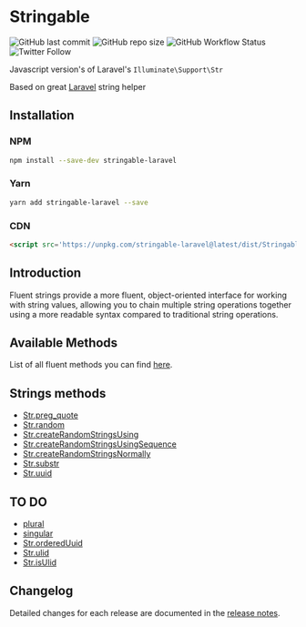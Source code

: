 # Stringable

![GitHub last commit](https://img.shields.io/github/last-commit/rudashi/stringable)
![GitHub repo size](https://img.shields.io/github/repo-size/rudashi/stringable)
![GitHub Workflow Status](https://img.shields.io/github/workflow/status/rudashi/stringable/Node.js%20CI)
![Twitter Follow](https://img.shields.io/twitter/follow/BorysZmuda?style=social)

Javascript version's of Laravel's `Illuminate\Support\Str`

Based on great [Laravel](https://laravel.com/docs/master/helpers#fluent-strings-method-list) string helper

## Installation

### NPM

```bash
npm install --save-dev stringable-laravel
```

### Yarn

```bash
yarn add stringable-laravel --save
```

### CDN

```html
<script src='https://unpkg.com/stringable-laravel@latest/dist/Stringable.js'></script>
```

## Introduction
Fluent strings provide a more fluent, object-oriented interface for working with string values, allowing you to 
chain multiple string operations together using a more readable syntax compared to traditional string operations.

## Available Methods
List of all fluent methods you can find [here](docs/methods.md#fluent-methods).

## Strings methods
- [Str.preg_quote](docs/methods.md#strpreg_quote)
- [Str.random](docs/methods.md#strrandom)
- [Str.createRandomStringsUsing](docs/methods.md#strcreaterandomstringsusing)
- [Str.createRandomStringsUsingSequence](docs/methods.md#strcreaterandomstringsusingsequence)
- [Str.createRandomStringsNormally](docs/methods.md#strcreaterandomstringsnormally)
- [Str.substr](docs/methods.md#strsubstr)
- [Str.uuid](docs/methods.md#struuid)

## TO DO
- [plural](docs/methods.md#plural)
- [singular](docs/methods.md#singular)
- [Str.orderedUuid](docs/methods.md#strordereduuid)
- [Str.ulid](docs/methods.md#ulid)
- [Str.isUlid](docs/methods.md#isulid)

## Changelog

Detailed changes for each release are documented in the [release notes](https://github.com/rudashi/stringable/releases).
